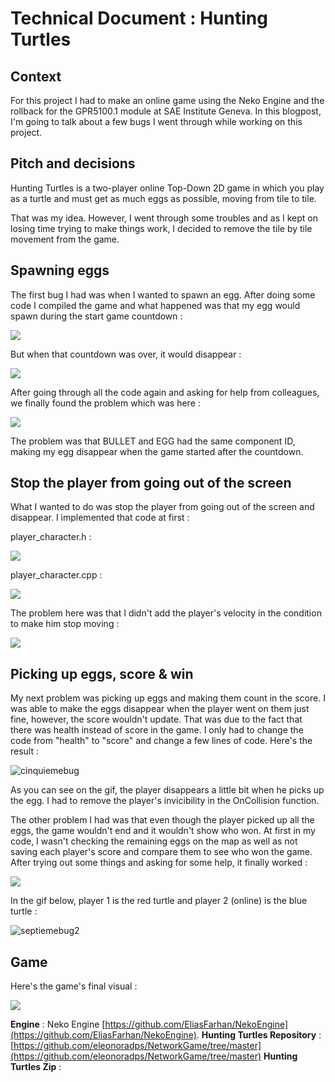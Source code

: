 # Technical Document : Hunting Turtles
## Context

For this project I had to make an online game using the Neko Engine and the rollback for the GPR5100.1 module at SAE Institute Geneva. In this blogpost, I'm going to talk about a few bugs I went through while working on this project.

## Pitch and decisions

Hunting Turtles is a two-player online Top-Down 2D game in which you play as a turtle and must get as much eggs as possible, moving from tile to tile.

That was my idea. However, I went through some troubles and as I kept on losing time trying to make things work, I decided to remove the tile by tile movement from the game.

## Spawning eggs

The first bug I had was when I wanted to spawn an egg. After doing some code I compiled the game and what happened was that my egg would spawn during the start game countdown :

![](https://eleonoradps.github.io/DocTechNetworkNeko/secondbug.PNG)

But when that countdown was over, it would disappear :

![](https://eleonoradps.github.io/DocTechNetworkNeko/secondbug2.PNG)

After going through all the code again and asking for help from colleagues, we finally found the problem which was here :

![](https://eleonoradps.github.io/DocTechNetworkNeko/secondbug3.PNG)

The problem was that BULLET and EGG had the same component ID, making my egg disappear when the game started after the countdown.

## Stop the player from going out of the screen

What I wanted to do was stop the player from going out of the screen and disappear. I implemented that code at first :

player_character.h :

![](https://eleonoradps.github.io/DocTechNetworkNeko/sixiemebug2.PNG)

player_character.cpp :

![](https://eleonoradps.github.io/DocTechNetworkNeko/sixiemebug.PNG)

The problem here was that I didn't add the player's velocity in the condition to make him stop moving :

![](https://eleonoradps.github.io/DocTechNetworkNeko/sixiemebug3.PNG)

## Picking up eggs, score & win

My next problem was picking up eggs and making them count in the score. I was able to make the eggs disappear when the player went on them just fine, however, the score wouldn't update. That was due to the fact that there was health instead of score in the game. I only had to change the code from "health" to "score" and change a few lines of code.
Here's the result :

![cinquiemebug](https://user-images.githubusercontent.com/55788730/99970102-acf74880-2d9b-11eb-9501-1c56ca5da80c.gif)

As you can see on the gif, the player disappears a little bit when he picks up the egg. I had to remove the player's invicibility in the OnCollision function.

The other problem I had was that even though the player picked up all the eggs, the game wouldn't end and it wouldn't show who won. At first in my code, I wasn't checking the remaining eggs on the map as well as not saving each player's score and compare them to see who won the game. After trying out some things and asking for some help, it finally worked :

![](https://eleonoradps.github.io/DocTechNetworkNeko/septiemebug.PNG)

In the gif below, player 1 is the red turtle and player 2 (online) is the blue turtle :

![septiemebug2](https://user-images.githubusercontent.com/55788730/100090285-40d81b80-2e53-11eb-920c-13c449de0148.gif)

## Game

Here's the game's final visual :

![](https://eleonoradps.github.io/DocTechNetworkNeko/gamefinallook.PNG)

**Engine** : Neko Engine [https://github.com/EliasFarhan/NekoEngine](https://github.com/EliasFarhan/NekoEngine).
**Hunting Turtles Repository** : [https://github.com/eleonoradps/NetworkGame/tree/master](https://github.com/eleonoradps/NetworkGame/tree/master)
**Hunting Turtles Zip** :














